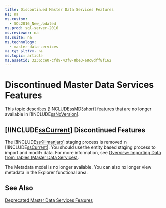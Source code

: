 ```yaml
---
title: Discontinued Master Data Services Features
H1: na
ms.custom: 
  - SQL2016_New_Updated
ms.prod: sql-server-2016
ms.reviewer: na
ms.suite: na
ms.technology: 
  - master-data-services
ms.tgt_pltfrm: na
ms.topic: article
ms.assetid: 3236cce0-cfd9-43f8-8be3-e8c8dff8f162
---
```

# Discontinued Master Data Services Features
  This topic describes [!INCLUDE[ssMDSshort](../../Topics/TopicNameContainA/includes/ssMDSshort_md.md)] features that are no longer available in [!INCLUDE[ssNoVersion](../../Topics/TopicNameContainA/includes/ssNoVersion_md.md)].  
  
## [!INCLUDE[ssCurrent](../../Topics/TopicNameContainA/includes/ssCurrent_md.md)] Discontinued Features  
 The [!INCLUDE[ssKilimanjaro](../../Topics/TopicNameContainA/includes/ssKilimanjaro_md.md)] staging process is removed in [!INCLUDE[ssCurrent](../../Topics/TopicNameContainA/includes/ssCurrent_md.md)]. You should use the entity based staging process to import and modify data. For more information, see [Overview: Importing Data from Tables &#40;Master Data Services&#41;](../Topic/Overview:%20Importing%20Data%20from%20Tables%20\(Master%20Data%20Services\).md).  
  
 The Metadata model is no longer available. You can also no longer view metadata in the Explorer functional area.  
  
## See Also  
 [Deprecated Master Data Services Features](../../Topics/TopicNameNotContainA/Deprecated-Master-Data-Services-Features.md)  
  
  